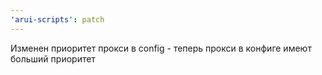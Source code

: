 ```yaml
---
'arui-scripts': patch
---
```


Изменен приоритет прокси в config - теперь прокси в конфиге имеют больший приоритет
